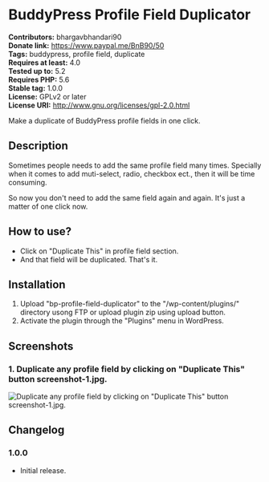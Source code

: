 # BuddyPress Profile Field Duplicator #
**Contributors:** bhargavbhandari90  
**Donate link:** https://www.paypal.me/BnB90/50  
**Tags:** buddypress, profile field, duplicate  
**Requires at least:** 4.0  
**Tested up to:** 5.2  
**Requires PHP:** 5.6  
**Stable tag:** 1.0.0  
**License:** GPLv2 or later  
**License URI:** http://www.gnu.org/licenses/gpl-2.0.html  

Make a duplicate of BuddyPress profile fields in one click.

## Description ##

Sometimes people needs to add the same profile field many times. Specially when it comes to add muti-select, radio, checkbox ect., then it will be time consuming.

So now you don't need to add the same field again and again. It's just a matter of one click now.


## How to use? ##

* Click on "Duplicate This" in profile field section.
* And that field will be duplicated. That's it.


## Installation ##
1. Upload "bp-profile-field-duplicator" to the "/wp-content/plugins/" directory usong FTP or upload plugin zip using upload button.
2. Activate the plugin through the "Plugins" menu in WordPress.

## Screenshots ##
### 1. Duplicate any profile field by clicking on "Duplicate This" button screenshot-1.jpg. ###
![Duplicate any profile field by clicking on "Duplicate This" button screenshot-1.jpg.](http://ps.w.org/buddypress-profile-field-duplicator/assets/screenshot-1.png)


## Changelog ##
### 1.0.0 ###
* Initial release.